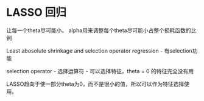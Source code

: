 # LASSO 回归

让每一个theta尽可能小。 alpha用来调整每个theta尽可能小占整个损耗函数的比例

Least abosolute shrinkage and selection operator regression - 有selection功能

selection operator - 选择运算符 - 可以选择特征，theta = 0 的特征完全没有用

LASSO趋向于使一部分theta为0，而不是很小的值，所以可以作为特征选择使用。 